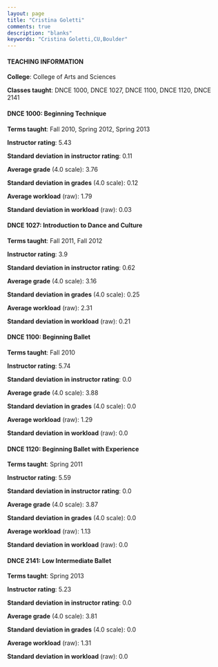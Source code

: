 ```yaml
---
layout: page
title: "Cristina Goletti" 
comments: true
description: "blanks"
keywords: "Cristina Goletti,CU,Boulder"
---
```

<head>
<script src="https://ajax.googleapis.com/ajax/libs/jquery/2.1.3/jquery.min.js"></script>
<script src="https://dl.dropboxusercontent.com/s/pc42nxpaw1ea4o9/highcharts.js?dl=0"></script>
<!-- <script src="../assets/js/highcharts.js"></script> -->
<style type="text/css">@font-face {
	font-family: "Bebas Neue";
	src: url(https://www.filehosting.org/file/details/544349/BebasNeue Regular.otf) format("opentype");
	}
	h1.Bebas { 
		font-family: "Bebas Neue", Verdana, Tahoma;
	}
</style>
</head>
	   
#### TEACHING INFORMATION

**College**: College of Arts and Sciences

**Classes taught**: DNCE 1000, DNCE 1027, DNCE 1100, DNCE 1120, DNCE 2141

#### DNCE 1000: Beginning Technique

**Terms taught**: Fall 2010, Spring 2012, Spring 2013

**Instructor rating**: 5.43

**Standard deviation in instructor rating**: 0.11

**Average grade** (4.0 scale): 3.76

**Standard deviation in grades** (4.0 scale): 0.12

**Average workload** (raw): 1.79

**Standard deviation in workload** (raw): 0.03

#### DNCE 1027: Introduction to Dance and Culture

**Terms taught**: Fall 2011, Fall 2012

**Instructor rating**: 3.9

**Standard deviation in instructor rating**: 0.62

**Average grade** (4.0 scale): 3.16

**Standard deviation in grades** (4.0 scale): 0.25

**Average workload** (raw): 2.31

**Standard deviation in workload** (raw): 0.21

#### DNCE 1100: Beginning Ballet

**Terms taught**: Fall 2010

**Instructor rating**: 5.74

**Standard deviation in instructor rating**: 0.0

**Average grade** (4.0 scale): 3.88

**Standard deviation in grades** (4.0 scale): 0.0

**Average workload** (raw): 1.29

**Standard deviation in workload** (raw): 0.0

#### DNCE 1120: Beginning Ballet with Experience

**Terms taught**: Spring 2011

**Instructor rating**: 5.59

**Standard deviation in instructor rating**: 0.0

**Average grade** (4.0 scale): 3.87

**Standard deviation in grades** (4.0 scale): 0.0

**Average workload** (raw): 1.13

**Standard deviation in workload** (raw): 0.0

#### DNCE 2141: Low Intermediate Ballet

**Terms taught**: Spring 2013

**Instructor rating**: 5.23

**Standard deviation in instructor rating**: 0.0

**Average grade** (4.0 scale): 3.81

**Standard deviation in grades** (4.0 scale): 0.0

**Average workload** (raw): 1.31

**Standard deviation in workload** (raw): 0.0

